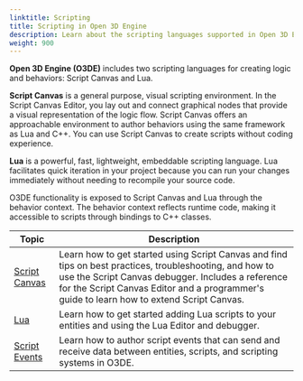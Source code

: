 ```yaml
---
linktitle: Scripting
title: Scripting in Open 3D Engine
description: Learn about the scripting languages supported in Open 3D Engine (O3DE).
weight: 900
---
```


**Open 3D Engine (O3DE)** includes two scripting languages for creating logic and behaviors: Script Canvas and Lua.

**Script Canvas** is a general purpose, visual scripting environment. In the Script Canvas Editor, you lay out and connect graphical nodes that provide a visual representation of the logic flow. Script Canvas offers an approachable environment to author behaviors using the same framework as Lua and C++. You can use Script Canvas to create scripts without coding experience.

**Lua** is a powerful, fast, lightweight, embeddable scripting language. Lua facilitates quick iteration in your project because you can run your changes immediately without needing to recompile your source code.

O3DE functionality is exposed to Script Canvas and Lua through the behavior context. The behavior context reflects runtime code, making it accessible to scripts through bindings to C++ classes.

| Topic | Description |
| --- | --- |
| [Script Canvas](script-canvas/) | Learn how to get started using Script Canvas and find tips on best practices, troubleshooting, and how to use the Script Canvas debugger. Includes a reference for the Script Canvas Editor and a programmer's guide to learn how to extend Script Canvas. |
| [Lua](lua/) | Learn how to get started adding Lua scripts to your entities and using the Lua Editor and debugger. |
| [Script Events](script-events/) | Learn how to author script events that can send and receive data between entities, scripts, and scripting systems in O3DE. |
